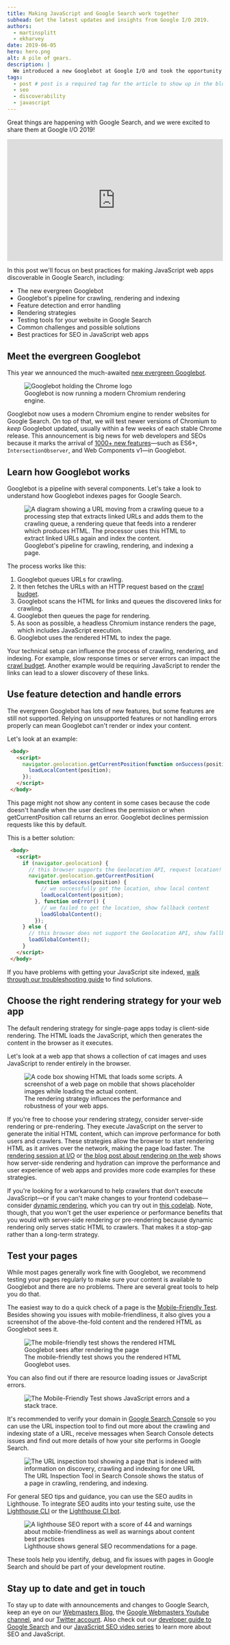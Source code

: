 ```yaml
---
title: Making JavaScript and Google Search work together
subhead: Get the latest updates and insights from Google I/O 2019.
authors:
  - martinsplitt
  - ekharvey
date: 2019-06-05
hero: hero.png
alt: A pile of gears.
description: |
  We introduced a new Googlebot at Google I/O and took the opportunity to discuss improvements and best practices for making JavaScript web apps work well with Google Search.
tags:
  - post # post is a required tag for the article to show up in the blog.
  - seo
  - discoverability
  - javascript
---
```


Great things are happening with Google Search, and we were excited to share them at Google I/O 2019!

<div style="width:100%; padding-top: 56.25%; position: relative;">
<iframe style="width:100%; height: 100%;position: absolute; top: 50%; left:
50%; transform: translate(-50%,-50%);"
src="https://www.youtube.com/embed/ufcijo46LCU" frameborder="0"
allow="accelerometer; autoplay; encrypted-media; gyroscope; picture-in-picture"
allowfullscreen></iframe>
</div>

In this post we'll focus on best practices for making JavaScript web apps discoverable in Google Search, including:

*   The new evergreen Googlebot
*   Googlebot's pipeline for crawling, rendering and indexing
*   Feature detection and error handling
*   Rendering strategies
*   Testing tools for your website in Google Search
*   Common challenges and possible solutions
*   Best practices for SEO in JavaScript web apps

## Meet the evergreen Googlebot

This year we announced the much-awaited [new evergreen Googlebot](https://webmasters.googleblog.com/2019/05/the-new-evergreen-googlebot.html).

<figure class="w-figure w-figure--center">
  <img
    class="w-hero w-hero--cover "
    sizes="100vw"
    srcset="
      https://webdev.imgix.net/javascript-and-google-search-io-2019/evergreen-googlebot.png?auto=format&amp;fit=max&amp;w=240   240w,
      https://webdev.imgix.net/javascript-and-google-search-io-2019/evergreen-googlebot.png?auto=format&amp;fit=max&amp;w=480   480w,
      https://webdev.imgix.net/javascript-and-google-search-io-2019/evergreen-googlebot.png?auto=format&amp;fit=max&amp;w=768   768w,
      https://webdev.imgix.net/javascript-and-google-search-io-2019/evergreen-googlebot.png?auto=format&amp;fit=max&amp;w=1045 1045w,
      https://webdev.imgix.net/javascript-and-google-search-io-2019/evergreen-googlebot.png?auto=format&amp;fit=max&amp;w=1434 1434w,
      https://webdev.imgix.net/javascript-and-google-search-io-2019/evergreen-googlebot.png?auto=format&amp;fit=max&amp;w=1730 1730w,
      https://webdev.imgix.net/javascript-and-google-search-io-2019/evergreen-googlebot.png?auto=format&amp;fit=max&amp;w=1959 1959w,
      https://webdev.imgix.net/javascript-and-google-search-io-2019/evergreen-googlebot.png?auto=format&amp;fit=max&amp;w=2195 2195w,
      https://webdev.imgix.net/javascript-and-google-search-io-2019/evergreen-googlebot.png?auto=format&amp;fit=max&amp;w=2880 2880w,
      https://webdev.imgix.net/javascript-and-google-evergreen-googlebot.png?auto=format&amp;fit=max&amp;w=3200 3200w
    "
    src="https://webdev.imgix.net/javascript-and-google-search-io-2019/evergreen-googlebot.png"
    alt="Googlebot holding the Chrome logo"
  />
  <figcaption>
    Googlebot is now running a modern Chromium rendering engine.
  </figcaption>
</figure>

Googlebot now uses a modern Chromium engine to render websites for Google Search. On top of that, we will test newer versions of Chromium to _keep_ Googlebot updated, usually within a few weeks of each stable Chrome release. This announcement is big news for web developers and SEOs because it marks the arrival of [1000+ new features](https://caniuse.com/#compare=chrome+41,chrome+74)—such as ES6+, `IntersectionObserver`, and Web Components v1—in Googlebot.

## Learn how Googlebot works

Googlebot is a pipeline with several components. Let's take a look to understand how Googlebot indexes pages for Google Search.

<figure class="w-figure w-figure--center w-figure--fullbleed">
  <img
    class="w-hero w-hero--cover "
    sizes="100vw"
    srcset="
      https://webdev.imgix.net/javascript-and-google-search-io-2019/googlebot-process.png?auto=format&amp;fit=max&amp;w=240   240w,
      https://webdev.imgix.net/javascript-and-google-search-io-2019/googlebot-process.png?auto=format&amp;fit=max&amp;w=480   480w,
      https://webdev.imgix.net/javascript-and-google-search-io-2019/googlebot-process.png?auto=format&amp;fit=max&amp;w=768   768w,
      https://webdev.imgix.net/javascript-and-google-search-io-2019/googlebot-process.png?auto=format&amp;fit=max&amp;w=1045 1045w,
      https://webdev.imgix.net/javascript-and-google-search-io-2019/googlebot-process.png?auto=format&amp;fit=max&amp;w=1434 1434w,
      https://webdev.imgix.net/javascript-and-google-search-io-2019/googlebot-process.png?auto=format&amp;fit=max&amp;w=1730 1730w,
      https://webdev.imgix.net/javascript-and-google-search-io-2019/googlebot-process.png?auto=format&amp;fit=max&amp;w=1959 1959w,
      https://webdev.imgix.net/javascript-and-google-search-io-2019/googlebot-process.png?auto=format&amp;fit=max&amp;w=2195 2195w,
      https://webdev.imgix.net/javascript-and-google-search-io-2019/googlebot-process.png?auto=format&amp;fit=max&amp;w=2880 2880w,
      https://webdev.imgix.net/javascript-and-google-googlebot-process.png?auto=format&amp;fit=max&amp;w=3200 3200w
    "
    src="https://webdev.imgix.net/javascript-and-google-search-io-2019/googlebot-process.png"
    alt="A diagram showing a URL moving from a crawling queue to a processing step that extracts linked URLs and adds them to the crawling queue, a rendering queue that feeds into a renderer which produces HTML. The processor uses this HTML to extract linked URLs again and index the content."
  />
  <figcaption class="w-figcaption w-figcaption--fullbleed">
    Googlebot's pipeline for crawling, rendering, and indexing a page.
  </figcaption>
</figure>

The process works like this:

1. Googlebot queues URLs for crawling.
2. It then fetches the URLs with an HTTP request based on the [crawl budget](https://webmasters.googleblog.com/2017/01/what-crawl-budget-means-for-googlebot.html).
3. Googlebot scans the HTML for links and queues the discovered links for crawling.
4. Googlebot then queues the page for rendering.
5. As soon as possible, a headless Chromium instance renders the page, which includes JavaScript execution.
6. Googlebot uses the rendered HTML to index the page.

Your technical setup can influence the process of crawling, rendering, and indexing. For example, slow response times or server errors can impact the [crawl budget](https://webmasters.googleblog.com/2017/01/what-crawl-budget-means-for-googlebot.html). Another example would be requiring JavaScript to render the links can lead to a slower discovery of these links.

## Use feature detection and handle errors

The evergreen Googlebot has lots of new features, but some features are still not supported. Relying on unsupported features or not handling errors properly can mean Googlebot can't render or index your content.

Let's look at an example:

```html
 <body>
   <script>
     navigator.geolocation.getCurrentPosition(function onSuccess(position) {
       loadLocalContent(position);
     });
   </script>
 </body>
```

This page might not show any content in some cases because the code doesn't handle when the user declines the permission or when getCurrentPosition call returns an error. Googlebot declines permission requests like this by default.

This is a better solution:

```html
 <body>
   <script>
     if (navigator.geolocation) {
       // this browser supports the Geolocation API, request location!
       navigator.geolocation.getCurrentPosition(
         function onSuccess(position) {
           // we successfully got the location, show local content
           loadLocalContent(position);
         }, function onError() {
           // we failed to get the location, show fallback content
           loadGlobalContent();
         });
     } else {
       // this browser does not support the Geolocation API, show fallback content
       loadGlobalContent();
     }
   </script>
 </body>

```

If you have problems with getting your JavaScript site indexed, [walk through our troubleshooting guide](https://developers.google.com/search/docs/guides/fix-search-javascript) to find solutions.

## Choose the right rendering strategy for your web app

The default rendering strategy for single-page apps today is client-side rendering. The HTML loads the JavaScript, which then generates the content in the browser as it executes.

Let's look at a web app that shows a collection of cat images and uses JavaScript to render entirely in the browser.

<figure class="w-figure">
  <img
    class="w-hero w-hero--cover "
    sizes="100vw"
    srcset="
      https://webdev.imgix.net/javascript-and-google-search-io-2019/spa-kittens.png?auto=format&amp;fit=max&amp;w=240   240w,
      https://webdev.imgix.net/javascript-and-google-search-io-2019/spa-kittens.png?auto=format&amp;fit=max&amp;w=480   480w,
      https://webdev.imgix.net/javascript-and-google-search-io-2019/spa-kittens.png?auto=format&amp;fit=max&amp;w=768   768w,
      https://webdev.imgix.net/javascript-and-google-search-io-2019/spa-kittens.png?auto=format&amp;fit=max&amp;w=1045 1045w,
      https://webdev.imgix.net/javascript-and-google-search-io-2019/spa-kittens.png?auto=format&amp;fit=max&amp;w=1434 1434w,
      https://webdev.imgix.net/javascript-and-google-search-io-2019/spa-kittens.png?auto=format&amp;fit=max&amp;w=1730 1730w,
      https://webdev.imgix.net/javascript-and-google-search-io-2019/spa-kittens.png?auto=format&amp;fit=max&amp;w=1959 1959w,
      https://webdev.imgix.net/javascript-and-google-search-io-2019/spa-kittens.png?auto=format&amp;fit=max&amp;w=2195 2195w,
      https://webdev.imgix.net/javascript-and-google-search-io-2019/spa-kittens.png?auto=format&amp;fit=max&amp;w=2880 2880w,
      https://webdev.imgix.net/javascript-and-google-spa-kittens.png?auto=format&amp;fit=max&amp;w=3200 3200w
    "
    src="https://webdev.imgix.net/javascript-and-google-search-io-2019/spa-kittens.png"
    alt="A code box showing HTML that loads some scripts. A screenshot of a web page on mobile that shows placeholder images while loading the actual content."
  />
  <figcaption class="w-figcaption">
    The rendering strategy influences the performance and robustness of your web apps.
  </figcaption>
</figure>

If you're free to choose your rendering strategy, consider server-side rendering or pre-rendering. They execute JavaScript on the server to generate the initial HTML content, which can improve performance for both users and crawlers. These strategies allow the browser to start rendering HTML as it arrives over the network, making the page load faster.  The [rendering session at I/O](https://www.youtube.com/watch?v=k-A2VfuUROg)  or [the blog post about rendering on the web](https://developers.google.com/web/updates/2019/02/rendering-on-the-web) shows how server-side rendering and hydration can improve the performance and user experience of web apps and provides more code examples for these strategies.

If you're looking for a workaround to help crawlers that don't execute JavaScript—or if you can't make changes to your frontend codebase—consider [dynamic rendering](https://developers.google.com/search/docs/guides/dynamic-rendering), which you can try out in [this codelab](https://codelabs.developers.google.com/codelabs/dynamic-rendering). Note, though, that you won't get the user experience or performance benefits that you would with server-side rendering or pre-rendering because dynamic rendering only serves static HTML to crawlers. That makes it a stop-gap rather than a long-term strategy.

## Test your pages

While most pages generally work fine with Googlebot, we recommend testing your pages regularly to make sure your content is available to Googlebot and there are no problems. There are several great tools to help you do that.

The easiest way to do a quick check of a page is the [Mobile-Friendly Test](https://g.co/mobilefriendly). Besides showing you issues with mobile-friendliness, it also gives you a screenshot of the above-the-fold content and the rendered HTML as Googlebot sees it.

<figure class="w-figure">
  <img
    class="w-hero w-hero--cover "
    sizes="100vw"
    srcset="
      https://webdev.imgix.net/javascript-and-google-search-io-2019/mobile-friendly-test-rendered-html.png?auto=format&amp;fit=max&amp;w=240   240w,
      https://webdev.imgix.net/javascript-and-google-search-io-2019/mobile-friendly-test-rendered-html.png?auto=format&amp;fit=max&amp;w=480   480w,
      https://webdev.imgix.net/javascript-and-google-search-io-2019/mobile-friendly-test-rendered-html.png?auto=format&amp;fit=max&amp;w=768   768w,
      https://webdev.imgix.net/javascript-and-google-search-io-2019/mobile-friendly-test-rendered-html.png?auto=format&amp;fit=max&amp;w=1045 1045w,
      https://webdev.imgix.net/javascript-and-google-search-io-2019/mobile-friendly-test-rendered-html.png?auto=format&amp;fit=max&amp;w=1434 1434w,
      https://webdev.imgix.net/javascript-and-google-search-io-2019/mobile-friendly-test-rendered-html.png?auto=format&amp;fit=max&amp;w=1730 1730w,
      https://webdev.imgix.net/javascript-and-google-search-io-2019/mobile-friendly-test-rendered-html.png?auto=format&amp;fit=max&amp;w=1959 1959w,
      https://webdev.imgix.net/javascript-and-google-search-io-2019/mobile-friendly-test-rendered-html.png?auto=format&amp;fit=max&amp;w=2195 2195w,
      https://webdev.imgix.net/javascript-and-google-search-io-2019/mobile-friendly-test-rendered-html.png?auto=format&amp;fit=max&amp;w=2880 2880w,
      https://webdev.imgix.net/javascript-and-google-mobile-friendly-test-rendered-html.png?auto=format&amp;fit=max&amp;w=3200 3200w
    "
    src="https://webdev.imgix.net/javascript-and-google-search-io-2019/mobile-friendly-test-rendered-html.png"
    alt="The mobile-friendly test shows the rendered HTML Googlebot sees after rendering the page"
  />
  <figcaption class="w-figcaption">
    The mobile-friendly test shows you the rendered HTML Googlebot uses.
  </figcaption>
</figure>

You can also find out if there are resource loading issues or JavaScript errors.

<figure class="w-figure">
  <img
    class="w-hero w-hero--cover "
    sizes="100vw"
    srcset="
      https://webdev.imgix.net/javascript-and-google-search-io-2019/mobile-friendly-test-js-error.png?auto=format&amp;fit=max&amp;w=240   240w,
      https://webdev.imgix.net/javascript-and-google-search-io-2019/mobile-friendly-test-js-error.png?auto=format&amp;fit=max&amp;w=480   480w,
      https://webdev.imgix.net/javascript-and-google-search-io-2019/mobile-friendly-test-js-error.png?auto=format&amp;fit=max&amp;w=768   768w,
      https://webdev.imgix.net/javascript-and-google-search-io-2019/mobile-friendly-test-js-error.png?auto=format&amp;fit=max&amp;w=1045 1045w,
      https://webdev.imgix.net/javascript-and-google-search-io-2019/mobile-friendly-test-js-error.png?auto=format&amp;fit=max&amp;w=1434 1434w,
      https://webdev.imgix.net/javascript-and-google-search-io-2019/mobile-friendly-test-js-error.png?auto=format&amp;fit=max&amp;w=1730 1730w,
      https://webdev.imgix.net/javascript-and-google-search-io-2019/mobile-friendly-test-js-error.png?auto=format&amp;fit=max&amp;w=1959 1959w,
      https://webdev.imgix.net/javascript-and-google-search-io-2019/mobile-friendly-test-js-error.png?auto=format&amp;fit=max&amp;w=2195 2195w,
      https://webdev.imgix.net/javascript-and-google-search-io-2019/mobile-friendly-test-js-error.png?auto=format&amp;fit=max&amp;w=2880 2880w,
      https://webdev.imgix.net/javascript-and-google-mobile-friendly-test-js-error.png?auto=format&amp;fit=max&amp;w=3200 3200w
    "
    src="https://webdev.imgix.net/javascript-and-google-search-io-2019/mobile-friendly-test-js-error.png"
    alt="The Mobile-Friendly Test shows JavaScript errors and a stack trace."
  />
</figure>

It's recommended to verify your domain in [Google Search Console](https://g.co/searchconsole) so you can use the URL inspection tool to find out more about the crawling and indexing state of a URL, receive messages when Search Console detects issues and find out more details of how your site performs in Google Search.

<figure class="w-figure">
  <img
    class="w-hero w-hero--cover "
    sizes="100vw"
    srcset="
      https://webdev.imgix.net/javascript-and-google-search-io-2019/search-console-url-inspection-tool.png?auto=format&amp;fit=max&amp;w=240   240w,
      https://webdev.imgix.net/javascript-and-google-search-io-2019/search-console-url-inspection-tool.png?auto=format&amp;fit=max&amp;w=480   480w,
      https://webdev.imgix.net/javascript-and-google-search-io-2019/search-console-url-inspection-tool.png?auto=format&amp;fit=max&amp;w=768   768w,
      https://webdev.imgix.net/javascript-and-google-search-io-2019/search-console-url-inspection-tool.png?auto=format&amp;fit=max&amp;w=1045 1045w,
      https://webdev.imgix.net/javascript-and-google-search-io-2019/search-console-url-inspection-tool.png?auto=format&amp;fit=max&amp;w=1434 1434w,
      https://webdev.imgix.net/javascript-and-google-search-io-2019/search-console-url-inspection-tool.png?auto=format&amp;fit=max&amp;w=1730 1730w,
      https://webdev.imgix.net/javascript-and-google-search-io-2019/search-console-url-inspection-tool.png?auto=format&amp;fit=max&amp;w=1959 1959w,
      https://webdev.imgix.net/javascript-and-google-search-io-2019/search-console-url-inspection-tool.png?auto=format&amp;fit=max&amp;w=2195 2195w,
      https://webdev.imgix.net/javascript-and-google-search-io-2019/search-console-url-inspection-tool.png?auto=format&amp;fit=max&amp;w=2880 2880w,
      https://webdev.imgix.net/javascript-and-google-search-console-url-inspection-tool.png?auto=format&amp;fit=max&amp;w=3200 3200w
    "
    src="https://webdev.imgix.net/javascript-and-google-search-io-2019/search-console-url-inspection-tool.png"
    alt="The URL inspection tool showing a page that is indexed with information on discovery, crawling and indexing for one URL"
  />
  <figcaption class="w-figcaption">
    The URL Inspection Tool in Search Console shows the status of a page in crawling, rendering, and indexing.
  </figcaption>
</figure>

For general SEO tips and guidance, you can use the SEO audits in Lighthouse. To integrate SEO audits into your testing suite, use the [Lighthouse CLI](https://github.com/GoogleChrome/lighthouse/tree/master/lighthouse-cli) or the [Lighthouse CI bot](https://github.com/GoogleChromeLabs/lighthousebot).

<figure class="w-figure">
  <img
    class="w-hero w-hero--cover "
    sizes="100vw"
    srcset="
      https://webdev.imgix.net/javascript-and-google-search-io-2019/lighthouse-seo-audit-report.png?auto=format&amp;fit=max&amp;w=240   240w,
      https://webdev.imgix.net/javascript-and-google-search-io-2019/lighthouse-seo-audit-report.png?auto=format&amp;fit=max&amp;w=480   480w,
      https://webdev.imgix.net/javascript-and-google-search-io-2019/lighthouse-seo-audit-report.png?auto=format&amp;fit=max&amp;w=768   768w,
      https://webdev.imgix.net/javascript-and-google-search-io-2019/lighthouse-seo-audit-report.png?auto=format&amp;fit=max&amp;w=1045 1045w,
      https://webdev.imgix.net/javascript-and-google-search-io-2019/lighthouse-seo-audit-report.png?auto=format&amp;fit=max&amp;w=1434 1434w,
      https://webdev.imgix.net/javascript-and-google-search-io-2019/lighthouse-seo-audit-report.png?auto=format&amp;fit=max&amp;w=1730 1730w,
      https://webdev.imgix.net/javascript-and-google-search-io-2019/lighthouse-seo-audit-report.png?auto=format&amp;fit=max&amp;w=1959 1959w,
      https://webdev.imgix.net/javascript-and-google-search-io-2019/lighthouse-seo-audit-report.png?auto=format&amp;fit=max&amp;w=2195 2195w,
      https://webdev.imgix.net/javascript-and-google-search-io-2019/lighthouse-seo-audit-report.png?auto=format&amp;fit=max&amp;w=2880 2880w,
      https://webdev.imgix.net/javascript-and-google-lighthouse-seo-audit-report.png?auto=format&amp;fit=max&amp;w=3200 3200w
    "
    src="https://webdev.imgix.net/javascript-and-google-search-io-2019/lighthouse-seo-audit-report.png"
    alt="A lighthouse SEO report with a score of 44 and warnings about mobile-friendliness as well as warnings about content best practices"
  />
  <figcaption class="w-figcaption">
    Lighthouse shows general SEO recommendations for a page.
  </figcaption>
</figure>

These tools help you identify, debug, and fix issues with pages in Google Search and should be part of your development routine.

## Stay up to date and get in touch

To stay up to date with announcements and changes to Google Search, keep an eye on our [Webmasters Blog](https://webmasters.googleblog.com), the [Google Webmasters Youtube channel](https://youtube.com/GoogleWebmasterHelp), and our [Twitter account](https://twitter.com/googlewmc).
Also check out our [developer guide to Google Search](http://developers.google.com/search/docs/guides/) and our [JavaScript SEO video series](https://www.youtube.com/watch?v=LXF8bM4g-J4&list=PLKoqnv2vTMUPOalM1zuWDP9OQl851WMM9) to learn more about SEO and JavaScript.
